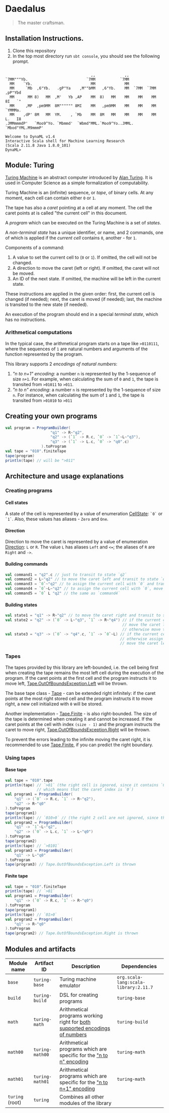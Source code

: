 # Daedalus

>The master craftsman.

## Installation Instructions.

1. Clone this repository
2. In the top most directory run ```sbt console```, you should see the following prompt.
```

                                      ,,             ,,
`7MM"""Yb.                          `7MM           `7MM
  MM    `Yb.                          MM             MM
  MM     `Mb  ,6"Yb.   .gP"Ya    ,M""bMM   ,6"Yb.    MM  `7MM  `7MM  ,pP"Ybd
  MM      MM 8)   MM  ,M'   Yb ,AP    MM  8)   MM    MM    MM    MM  8I   `"
  MM     ,MP  ,pm9MM  8M"""""" 8MI    MM   ,pm9MM    MM    MM    MM  `YMMMa.
  MM    ,dP' 8M   MM  YM.    , `Mb    MM  8M   MM    MM    MM    MM  L.   I8
.JMMmmmdP'   `Moo9^Yo. `Mbmmd'  `Wbmd"MML.`Moo9^Yo..JMML.  `Mbod"YML.M9mmmP'

Welcome to DynaML v1.4 
Interactive Scala shell for Machine Learning Research
(Scala 2.11.8 Java 1.8.0_101)
DynaML> 

```

## Module: Turing

[Turing Machine](https://en.wikipedia.org/wiki/Turing_machine) 
is an abstract computer introduced by [Alan Turing](https://en.wikipedia.org/wiki/Alan_Turing).
It is used in Computer Science as a simple formalization of computability.

Turing Machine is an (infinite) sequence, or <i>tape</i>, of binary cells.
At any moment, each cell can contain either `0` or `1`.

The tape has also a <i>caret</i> pointing at a cell at any moment.
The cell the caret points at is called "the current cell" in this document.

A <i>program</i> which can be executed on the Turing Machine is a set of <i>states</i>.

A <i>non-terminal state</i> has a unique identifier, or name, and 2 commands,
one of which is applied if the <i>current cell</i> contains `0`, another - for `1`.

Components of a command:

1. A value to set the current cell to (`0` or `1`). If omitted, the cell will not be changed.
1. A direction to move the caret (left or right). If omitted, the caret will not be moved.
1. An ID of the next state. If omitted, the machine will be left in the current state.

These instructions are applied in the given order: first, the current cell is changed (if needed);
next, the caret is moved (if needed); last, the machine is transited to the new state (if needed).

An execution of the program should end in a special <i>terminal state</i>, which has no instructions.

### Arithmetical computations

In the typical case, the arithmetical program starts on a tape like `>0110111`,
where the sequences of `1` are natural numbers and arguments of the function represented by the program.

This library supports 2 <i>encodings of natural numbers</i>:

1. <i>"n to n+1" encoding</i>: a number `n` is represented by the 1-sequence of size `n+1`.
For example, when calculating the sum of `0` and `1`, the tape is transited from `>01011` to `>011`.
2. <i>"n to n" encoding</i>: a number `n` is represented by the 1-sequence of size `n`.
For instance, when calculating the sum of `1` and `1`,
the tape is transited from `>01010` to `>011`



## Creating your own programs

```scala
val program = ProgramBuilder(
              		"q1" -> R~"q2",
              		"q2" -> (`1` -> R.c, `0` -> `1`~L~"q3"),
              		"q3" -> (`1` -> L.c, `0` -> "q0".c)
              	).toProgram
val tape = "010".finiteTape
tape(program)
println(tape) // will be ">011"
```

## Architecture and usage explanations

### Creating programs

#### Cell states

A state of the cell is represented by a value of enumeration [CellState](http://skozlov.github.io/turing/scaladoc/base/0.1/#io.github.mandar2812.turing.CellState$): `` `0` `` or `` `1` ``.
Also, these values has aliases - `Zero` and `One`.

#### Direction

Direction to move the caret is represented by a value of enumeration [Direction](http://skozlov.github.io/turing/scaladoc/base/0.1/#io.github.mandar2812.turing.Direction$): `L` or `R`.
The value `L` has aliases `Left` and `<=`; the aliases of `R` are `Right` and `->`.

#### Building commands

```scala
val command1 = "q2".c // just to transit to state `q2`
val command2 = L~"q2" // to move the caret left and transit to state `q2`
val command3 = `0`~"q2" // to assign the current cell with `0` and transit to state `q2`
val command4 = `0`~L~"q2" // to assign the current cell with `0`, move the caret left and transit to state `q2`
val command5 = `0` L "q2" // the same as `command4`
```

#### Building states

```scala
val state1 = "q1" -> R~"q2" // to move the caret right and transit to state `q2`
val state2 = "q2" -> (`0` -> L~"q3", `1` -> R~"q4") // if the current cell contains `0`,
                                                    // move the caret left and transit to state `q3`,
                                                    // otherwise move the caret right and transit to state `q4`
val state3 = "q3" -> (`0` -> "q4".c, `1` -> `0`~L) // if the current cell contains `0`, transit to state "q4",
                                                   // otherwise assign the current cell with `0`,
                                                   // move the caret left and stay in state `q3`
```

### Tapes

The tapes provided by this library are left-bounded,
i.e. the cell being first when creating the tape remains the most left cell during the execution of the program.
If the caret points at the first cell and the program instructs it to move left,
[Tape.OutOfBoundsException.Left](http://skozlov.github.io/turing/scaladoc/base/0.1/#io.github.mandar2812.turing.Tape$$OutOfBoundsException$$Left) will be thrown.

The base tape class - [Tape](http://skozlov.github.io/turing/scaladoc/base/0.1/#io.github.mandar2812.turing.Tape) - can be extended right infinitely:
if the caret points at the most right stored cell and the program instructs it to move right,
a new cell initialized with `0` will be stored.

Another implementation - [Tape.Finite](http://skozlov.github.io/turing/scaladoc/base/0.1/#io.github.mandar2812.turing.Tape$$Finite) - is also right-bounded.
The size of the tape is determined when creating it and cannot be increased.
If the caret points at the cell with index `(size - 1)` and the program instructs the caret to move right,
[Tape.OutOfBoundsException.Right](http://skozlov.github.io/turing/scaladoc/base/0.1/#io.github.mandar2812.turing.Tape$$OutOfBoundsException$$Right) will be thrown.

To prevent the errors leading to the infinite moving the caret right,
it is recommended to use [Tape.Finite](http://skozlov.github.io/turing/scaladoc/base/0.1/#io.github.mandar2812.turing.Tape$$Finite), if you can predict the right boundary.

### Using tapes

#### Base tape

```scala
val tape = "010".tape
println(tape) // `>01` (the right cell is ignored, since it contains `0` by contract; the first character is `>`,
              // which means that the caret index is `0`)
val program1 = ProgramBuilder(
	"q1" -> (`0` -> R.c, `1` -> R~"q2"),
	"q2" -> R~"q0"
).toProgram
tape(program1)
println(tape) // `010>0` // (the right 2 cell are not ignored, since the caret points at the 2nd one)
val program2 = ProgramBuilder(
	"q1" -> `1`~L~"q2",
	"q2" -> (`0` -> L.c, `1` -> L~"q0")
).toProgram
tape(program2)
println(tape) // `>0101`
val program3 = ProgramBuilder(
	"q1" -> L~"q0"
).toProgram
tape(program3) // Tape.OutOfBoundsException.Left is thrown
```

#### Finite tape

```scala
val tape = "010".finiteTape
println(tape) // `>01`
val program1 = ProgramBuilder(
	"q1" -> (`0` -> R.c, `1` -> R~"q0")
).toProgram
tape(program1)
println(tape) // `01>0`
val program2 = ProgramBuilder(
	"q1" -> R~"q0"
).toProgram
tape(program2) // Tape.OutOfBoundsException.Right is thrown
```

## Modules and artifacts

Module name | Artifact ID | Description | Dependencies
------------|-------------|-------------|----------------
`base` | `turing-base` | Turing machine emulator | `org.scala-lang:scala-library:2.11.7`
`build` | `turing-build` | DSL for creating programs | `turing-base`
`math` | `turing-math` | Arithmetical programs working right for [both supported encodings of numbers](https://github.com/skozlov/turing/blob/master/README.md#arithmetical-computations) | `turing-build`
`math00` | `turing-math00` | Arithmetical programs which are specific for the ["n to n" encoding](https://github.com/skozlov/turing/blob/master/README.md#arithmetical-computations) | `turing-math`
`math01` | `turing-math01` | Arithmetical programs which are specific for the ["n to n+1" encoding](https://github.com/skozlov/turing/blob/master/README.md#arithmetical-computations) | `turing-math`
`turing` (root) | `turing` | Combines all other modules of the library
